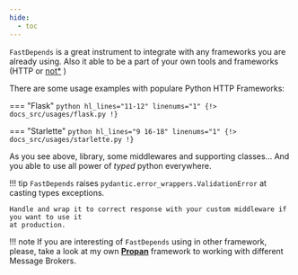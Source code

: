 ```yaml
---
hide:
  - toc
---
```


`FastDepends` is a great instrument to integrate with any frameworks you are already using.
Also it able to be a part of your own tools and frameworks (HTTP or [not*](https://lancetnik.github.io/Propan/) )

There are some usage examples with populare Python HTTP Frameworks:

=== "Flask"
    ```python hl_lines="11-12" linenums="1"
    {!> docs_src/usages/flask.py !}
    ```

=== "Starlette"
    ```python hl_lines="9 16-18" linenums="1"
    {!> docs_src/usages/starlette.py !}
    ```

As you see above, library, some middlewares and supporting classes... And you able to use
all power of *typed* python everywhere.

!!! tip
    `FastDepends` raises `pydantic.error_wrappers.ValidationError` at casting types exceptions.

    Handle and wrap it to correct response with your custom middleware if you want to use it
    at production.

!!! note
    <a href="#"></a>
    If you are interesting of `FastDepends` using in other framework, please, take a look
    at my own [**Propan**](https://lancetnik.github.io/Propan/) framework to working with different Message Brokers. 